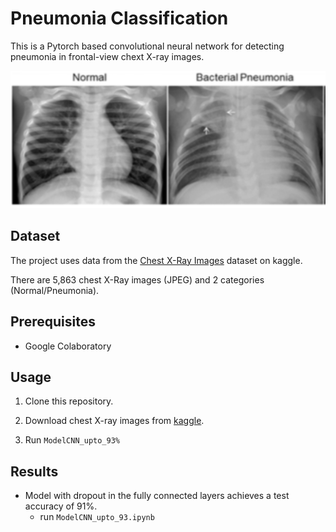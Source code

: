 # Pneumonia Classification

This is a Pytorch based convolutional neural network for detecting pneumonia in frontal-view chext X-ray images.

<div align=center><img width="600" height="220" src="./Screenshot/Capture.PNG"/></div>

## Dataset

The project uses data from the [Chest X-Ray Images](https://www.kaggle.com/paultimothymooney/chest-xray-pneumonia) dataset on kaggle.

There are 5,863 chest X-Ray images (JPEG) and 2 categories (Normal/Pneumonia).

## Prerequisites

- Google Colaboratory

## Usage

1. Clone this repository.

2. Download chest X-ray images from [kaggle](https://www.kaggle.com/paultimothymooney/chest-xray-pneumonia).

3. Run `ModelCNN_upto_93%`

## Results

- Model with dropout in the fully connected layers achieves a test accuracy of 91%.
  - run `ModelCNN_upto_93.ipynb`

